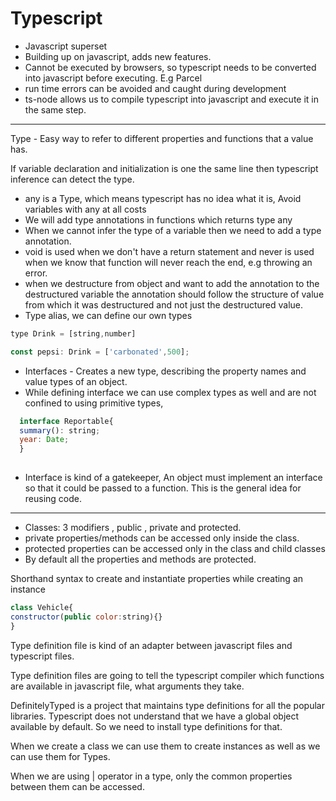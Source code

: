 # Typescript

- Javascript superset
- Building up on javascript, adds new features.
- Cannot be executed by browsers, so typescript needs to be converted into javascript before executing. E.g Parcel
- run time errors can be avoided and caught during development
- ts-node allows us to compile typescript into javascript and execute it in the same step.
---
Type - Easy way to refer to different properties and functions that a value has.

If variable declaration and initialization is one the same line then typescript inference can detect the type.

- any is a Type, which means typescript has no idea what it is, Avoid variables with any at all costs
- We will add type annotations in functions which returns type any
- When we cannot infer the type of a variable then we need to add a type annotation.
- void is used when we don't have a return statement and never is used when we know that function will never reach the end, e.g throwing an error.
- when we destructure from object and want to add the annotation to the destructured variable the annotation should follow the structure of value from which it was destructured and not just the destructured value.
- Type alias, we can define our own types
```javascript
type Drink = [string,number]

const pepsi: Drink = ['carbonated',500];
```

- Interfaces - Creates a new type, describing the property names and value types of an object.
- While defining interface we can use complex types as well and are not confined to using primitive types, 
```javascript
  interface Reportable{
  summary(): string;
  year: Date;
  }
  
```
- Interface is kind of a gatekeeper, An object must implement an interface so that it could be passed to a function. This is the general idea for reusing code.

---
- Classes: 3 modifiers , public , private and protected.
- private properties/methods can be accessed only inside the class.
- protected properties can be accessed only in the class and child classes
- By default all the properties and methods are protected.

Shorthand syntax to create and instantiate properties while creating an instance 
```javascript
class Vehicle{
constructor(public color:string){}
}
```
Type definition file is kind of an adapter between javascript files and typescript files.

Type definition files are going to tell the typescript compiler which functions are available in javascript file, what arguments they take.

DefinitelyTyped is a project that maintains type definitions for all the popular libraries.
Typescript does not understand that we have a global object available by default.
So we need to install type definitions for that.

When we create a class we can use them to create instances as well as we can use them for Types.

When we are using | operator in a type, only the common properties between them can be accessed.
<!--stackedit_data:
eyJoaXN0b3J5IjpbLTQ1MTU2MzI0NywtMTg4Njg5NDU4NCwxMz
M1ODYyNDEyLC0xNzY1NTUwMDI4LC00Njk3OTczMzAsMTIzMDcx
MDE2OSw1MzI5NDY2NjgsODkyMjIxNTc1LC0yMDg2NzA2NTA3LD
E1NTAwMzIwMjksOTgwNDg4Mzg3LC0xNDc1MTg3MTYwLC03NTM1
MTcxOTAsMjg2NzkwMDczLDIwNTY2MjMzNTcsLTE5Mzg4NDEwOD
MsMTYzMjMyOTYyNywxNDMyMzkyOTU5LC0xMTQ2MjM5MTE0LC0x
NTY3NTEwNjYwXX0=
-->